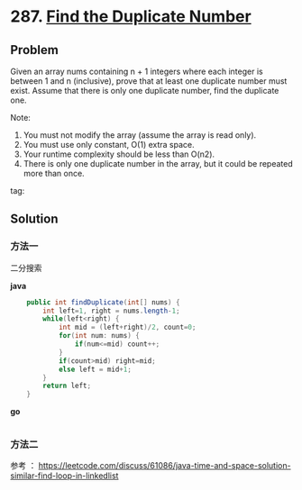 # 287. [Find the Duplicate Number](https://leetcode.com/problems/find-the-duplicate-number/)

## Problem
Given an array nums containing n + 1 integers where each integer is between 1 and n (inclusive), prove that at least one duplicate number must exist. Assume that there is only one duplicate number, find the duplicate one.

Note:

1. You must not modify the array (assume the array is read only).
2. You must use only constant, O(1) extra space.
3. Your runtime complexity should be less than O(n2).
4. There is only one duplicate number in the array, but it could be repeated more than once.

tag:

## Solution

### 方法一

二分搜索

**java**
```java
    public int findDuplicate(int[] nums) {
        int left=1, right = nums.length-1;
        while(left<right) {
            int mid = (left+right)/2, count=0;
            for(int num: nums) {
                if(num<=mid) count++;
            }
            if(count>mid) right=mid;
            else left = mid+1;
        }
        return left;
    }
```

**go**
```go

```
### 方法二

参考 ： https://leetcode.com/discuss/61086/java-time-and-space-solution-similar-find-loop-in-linkedlist